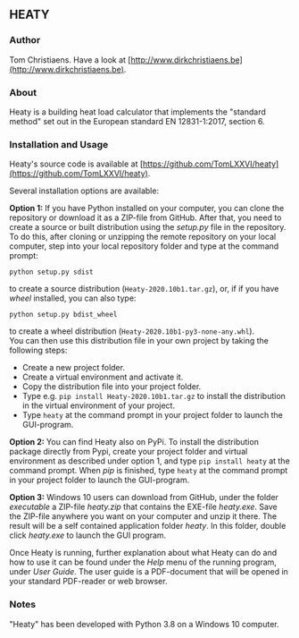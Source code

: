 ## HEATY

### Author
Tom Christiaens. Have a look at [http://www.dirkchristiaens.be](http://www.dirkchristiaens.be).


### About
Heaty is a building heat load calculator that implements the "standard method" set 
out in the European standard EN 12831-1:2017, section 6.


### Installation and Usage
Heaty's source code is available at [https://github.com/TomLXXVI/heaty](https://github.com/TomLXXVI/heaty).

Several installation options are available:

**Option 1:** If you have Python installed on your computer, you can clone the repository or download it as a ZIP-file 
from GitHub. After that, you need to create a source or built distribution using the *setup.py* file in the repository. 
To do this, after cloning or unzipping the remote repository on your local computer, step into your 
local repository folder and type at the command prompt:
```
python setup.py sdist
```
to create a source distribution (`Heaty-2020.10b1.tar.gz`), or, if if you have *wheel* installed, you can also type:
```
python setup.py bdist_wheel
```
to create a wheel distribution (`Heaty-2020.10b1-py3-none-any.whl`).<br>
You can then use this distribution file in your own project by taking the following steps:
- Create a new project folder.
- Create a virtual environment and activate it.
- Copy the distribution file into your project folder.
- Type e.g. `pip install Heaty-2020.10b1.tar.gz` to install the distribution in the virtual environment of your project.
- Type `heaty` at the command prompt in your project folder to launch the GUI-program.

**Option 2:**  You can find Heaty also on PyPi. To install the distribution package directly from Pypi, create your 
project folder and virtual environment as described under option 1, and type `pip install heaty` at the command prompt.
When *pip* is finished, type `heaty` at the command prompt in your project folder to launch the GUI-program.

**Option 3:** Windows 10 users can download from GitHub, under the folder *executable* a ZIP-file *heaty.zip* that
contains the EXE-file *heaty.exe*. Save the ZIP-file anywhere you want on your computer and unzip it there. The result 
will be a self contained application folder *heaty*. In this folder, double click *heaty.exe* to launch the GUI
program.

Once Heaty is running, further explanation about what Heaty can do and how to use it can be found under the *Help* menu 
of the running program, under *User Guide*. The user guide is a PDF-document that will be opened in your standard 
PDF-reader or web browser.


### Notes
"Heaty" has been developed with Python 3.8 on a Windows 10 computer.
